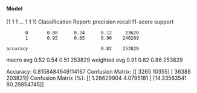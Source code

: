 #### Model
[1 1 1 ... 1 1 1]
Classification Report:
              precision    recall  f1-score   support

           0       0.08      0.24      0.12     13620
           1       0.95      0.85      0.90    240209

    accuracy                           0.82    253829
   macro avg       0.52      0.54      0.51    253829
weighted avg       0.91      0.82      0.86    253829

Accuracy: 0.8158484649114167
Confusion Matrix:
[[  3265  10355]
 [ 36388 203821]]
Confusion Matrix (%):
[[ 1.28629904  4.0795181 ]
 [14.33563541 80.29854745]]
